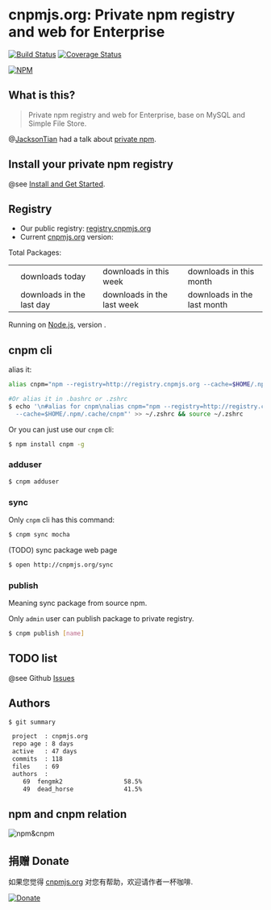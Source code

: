 # cnpmjs.org: Private npm registry and web for Enterprise

[![Build Status](https://secure.travis-ci.org/fengmk2/cnpmjs.org.png)](http://travis-ci.org/fengmk2/cnpmjs.org) [![Coverage Status](https://coveralls.io/repos/fengmk2/cnpmjs.org/badge.png)](https://coveralls.io/r/fengmk2/cnpmjs.org)

[![NPM](https://nodei.co/npm/cnpmjs.org.png?downloads=true&stars=true)](https://nodei.co/npm/cnpmjs.org/)

## What is this?

> Private npm registry and web for Enterprise, base on MySQL and Simple File Store.

@[JacksonTian](https://github.com/JacksonTian/) had a talk about [private npm](https://speakerdeck.com/jacksontian/qi-ye-ji-node-dot-jskai-fa).

## Install your private npm registry

@see [Install and Get Started](/install).

## Registry

* Our public registry: [registry.cnpmjs.org](http://registry.cnpmjs.org)
* Current [cnpmjs.org](/) version: <span id="app-version"></span>

Total Packages: <span id="total-packages"></span>

<table class="downloads">
  <tbody>
    <tr>
      <td class="count"></td><td> downloads today</td>
      <td class="count"></td><td> downloads in this week</td>
      <td class="count"></td><td> downloads in this month</td>
    </tr>
    <tr>
      <td class="count"></td><td> downloads in the last day</td>
      <td class="count"></td><td> downloads in the last week</td>
      <td class="count"></td><td> downloads in the last month</td>
    </tr>
  </tbody>
</table>

Running on [Node.js](http://nodejs.org), version <span id="node-version"></span>.

<script>
$(function () {
  function humanize(n, options) {
    options = options || {};
    var d = options.delimiter || ',';
    var s = options.separator || '.';
    n = n.toString().split('.');
    n[0] = n[0].replace(/(\d)(?=(\d\d\d)+(?!\d))/g, '$1' + d);
    return n.join(s);
  }

  $.getJSON('http://registry.cnpmjs.org/?callback=?', function (data) {
    $('#total-packages').html(humanize(data.doc_count));
    var downloads = $('table.downloads');
    downloads.find('td.count:eq(0)').html(humanize(data.download.today));
    downloads.find('td.count:eq(1)').html(humanize(data.download.thisweek));
    downloads.find('td.count:eq(2)').html(humanize(data.download.thismonth));
    downloads.find('td.count:eq(3)').html(humanize(data.download.lastday));
    downloads.find('td.count:eq(4)').html(humanize(data.download.lastweek));
    downloads.find('td.count:eq(5)').html(humanize(data.download.lastmonth));

    $('#node-version').html(data.node_version || 'v0.10.22');
    $('#app-version').html(data.app_version || '0.0.0');
  });
});
</script>

## cnpm cli

alias it:

```bash
alias cnpm="npm --registry=http://registry.cnpmjs.org --cache=$HOME/.npm/.cache/cnpm"

#Or alias it in .bashrc or .zshrc
$ echo '\n#alias for cnpm\nalias cnpm="npm --registry=http://registry.cnpmjs.org \
  --cache=$HOME/.npm/.cache/cnpm"' >> ~/.zshrc && source ~/.zshrc
```

Or you can just use our `cnpm` cli:

```bash
$ npm install cnpm -g
```

### adduser

```bash
$ cnpm adduser
```

### sync

Only `cnpm` cli has this command:

```bash
$ cnpm sync mocha
```

(TODO) sync package web page

```bash
$ open http://cnpmjs.org/sync
```

### publish

Meaning sync package from source npm.

Only `admin` user can publish package to private registry.

```bash
$ cnpm publish [name]
```

## TODO list

@see Github [Issues](https://github.com/fengmk2/cnpmjs.org/issues)

## Authors

```bash
$ git summary

 project  : cnpmjs.org
 repo age : 8 days
 active   : 47 days
 commits  : 118
 files    : 69
 authors  :
    69  fengmk2                 58.5%
    49  dead_horse              41.5%
```

## npm and cnpm relation

![npm&cnpm](https://docs.google.com/drawings/d/12QeQfGalqjsB77mRnf5Iq5oSXHCIUTvZTwECMonqCmw/pub?w=960&h=720)

## 捐赠 Donate
如果您觉得 [cnpmjs.org] 对您有帮助，欢迎请作者一杯咖啡.

[![Donate](https://img.alipay.com/sys/personalprod/style/mc/btn-index.png)](https://me.alipay.com/imk2)

 [cnpmjs.org]: http://cnpmjs.org/
 [registry.cnpmjs.org]: http://registry.cnpmjs.org/
